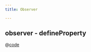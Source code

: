 ```yaml
---
title: Observer

---
```


## observer - defineProperty
@[code](@/docs/fe-dev/code-snippets/Helper/observer/observer-defineproperty.js)
